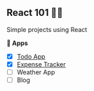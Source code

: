 ## React 101 🧑‍🎓

Simple projects using React

**🧩 Apps**

- [x] [Todo App](https://github.com/calvo-jp/react-101/tree/main/todo#todo-app)
- [x] [Expense Tracker](https://github.com/calvo-jp/react-101/tree/main/expense-tracker#money-tor)
- [ ] Weather App
- [ ] Blog
